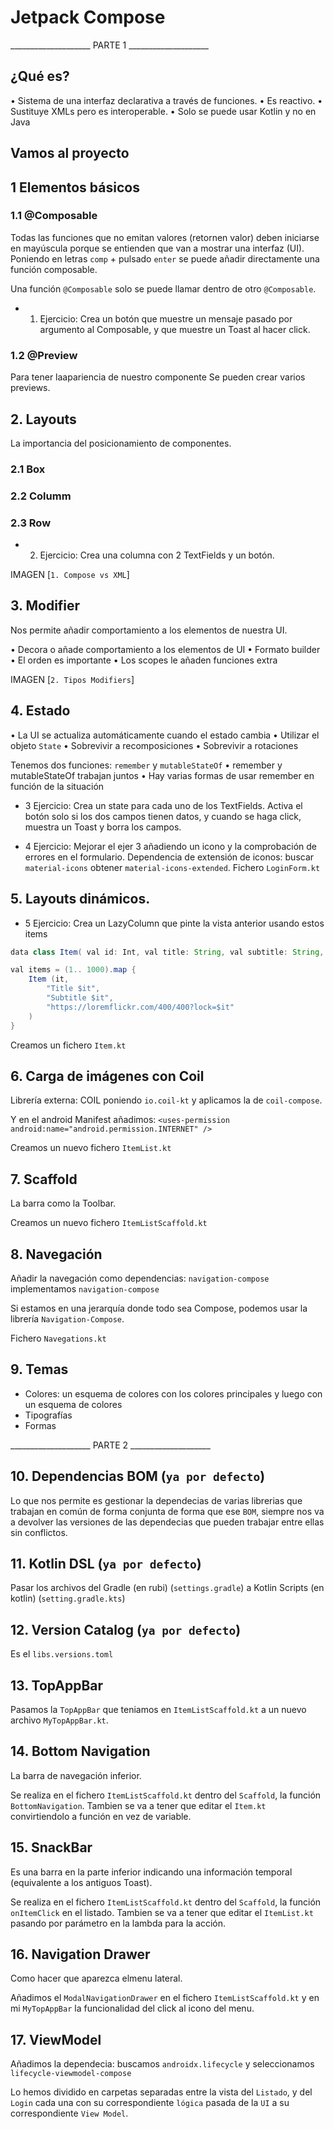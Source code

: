 
# Jetpack Compose

____________________ PARTE 1 ____________________

## ¿Qué es?
• Sistema de una interfaz declarativa a través de funciones.
• Es reactivo.
• Sustituye XMLs pero es interoperable.
• Solo se puede usar Kotlin y no en Java

## Vamos al proyecto

## 1 Elementos básicos

### 1.1 @Composable
Todas las funciones que no emitan valores (retornen valor) deben iniciarse en mayúscula porque se entienden que van a mostrar una interfaz (UI).
Poniendo en letras `comp` + pulsado `enter` se puede añadir directamente una función composable.

Una función `@Composable` solo se puede llamar dentro de otro `@Composable`.

* 1. Ejercicio: Crea un botón que muestre un mensaje pasado por argumento al Composable, y que muestre un Toast al hacer click.

### 1.2 @Preview
Para tener laapariencia de nuestro componente
Se pueden crear varios previews.

## 2. Layouts
La importancia del posicionamiento de componentes.

### 2.1 Box
### 2.2 Columm
### 2.3 Row

* 2. Ejercicio: Crea una columna con 2 TextFields y un botón.

IMAGEN [`1. Compose vs XML`]

## 3. Modifier
Nos permite añadir comportamiento a los elementos de nuestra UI.

• Decora o añade comportamiento a los elementos de UI
• Formato builder
• El orden es importante
• Los scopes le añaden funciones extra

IMAGEN [`2. Tipos Modifiers`]

## 4. Estado
• La UI se actualiza automáticamente cuando el estado cambia
• Utilizar el objeto `State`
• Sobrevivir a recomposiciones
• Sobrevivir a rotaciones

Tenemos dos funciones: `remember` y `mutableStateOf`
• remember y mutableStateOf trabajan juntos
• Hay varias formas de usar remember en función de la situación

* 3 Ejercicio: Crea un state para cada uno de los TextFields. Activa el botón solo si los dos campos tienen datos, y cuando se haga click, muestra un Toast y borra los campos.

* 4 Ejercicio: Mejorar el ejer 3 añadiendo un icono y la comprobación de errores en el formulario.
Dependencia de extensión de iconos: buscar `material-icons` obtener `material-icons-extended`.
Fichero `LoginForm.kt`

## 5. Layouts dinámicos.
* 5 Ejercicio: Crea un LazyColumn que pinte la vista anterior usando estos items
```java
data class Item( val id: Int, val title: String, val subtitle: String, val thumb: String)

val items = (1.. 1000).map {
    Item (it,
        "Title $it",
        "Subtitle $it",
        "https://loremflickr.com/400/400?lock=$it"
    )
}
```

Creamos un fichero `Item.kt`

## 6. Carga de imágenes con Coil
Librería externa: COIL poniendo `io.coil-kt` y aplicamos la de `coil-compose`.

Y en el android Manifest añadimos: `<uses-permission android:name="android.permission.INTERNET" />`

Creamos un nuevo fichero `ItemList.kt`

## 7. Scaffold
La barra como la Toolbar.

Creamos un nuevo fichero `ItemListScaffold.kt`

## 8. Navegación
Añadir la navegación como dependencias: `navigation-compose` implementamos `navigation-compose`

Si estamos en una jerarquía donde todo sea Compose, podemos usar la librería `Navigation-Compose`.

Fichero `Navegations.kt`

## 9. Temas
- Colores: un esquema de colores con los colores principales y luego con un esquema de colores
- Tipografías
- Formas

____________________ PARTE 2 ____________________

## 10. Dependencias BOM (`ya por defecto`)
Lo que nos permite es gestionar la dependecias de varias librerias que trabajan en común de forma conjunta de forma que ese `BOM`, siempre nos va a devolver las versiones de las dependecias que pueden trabajar entre ellas sin conflictos.

## 11. Kotlin DSL (`ya por defecto`)
Pasar los archivos del Gradle (en rubi) (`settings.gradle`) a Kotlin Scripts (en kotlin) (`setting.gradle.kts`)

## 12. Version Catalog (`ya por defecto`)
Es el `libs.versions.toml`

## 13. TopAppBar
Pasamos la `TopAppBar` que teniamos en `ItemListScaffold.kt` a un nuevo archivo `MyTopAppBar.kt`.

## 14. Bottom Navigation
La barra de navegación inferior.

Se realiza en el fichero `ItemListScaffold.kt` dentro del `Scaffold`, la función `BottomNavigation`.
Tambien se va a tener que editar el `Item.kt` convirtiendolo a función en vez de variable.

## 15. SnackBar
Es una barra en la parte inferior indicando una información temporal (equivalente a los antiguos Toast).

Se realiza en el fichero `ItemListScaffold.kt` dentro del `Scaffold`, la función `onItemClick` en el listado.
Tambien se va a tener que editar el `ItemList.kt` pasando por parámetro en la lambda para la acción.

## 16. Navigation Drawer
Como hacer que aparezca elmenu lateral.

Añadimos el `ModalNavigationDrawer` en el fichero `ItemListScaffold.kt` y en mi `MyTopAppBar` la funcionalidad del click al icono del menu.

## 17. ViewModel
Añadimos la dependecia: buscamos `androidx.lifecycle` y seleccionamos `lifecycle-viewmodel-compose`

Lo hemos dividido en carpetas separadas entre la vista del `Listado`, y del `Login` cada una con su correspondiente `lógica` pasada de la `UI` a su correspondiente `View Model`.
